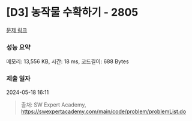 # [D3] 농작물 수확하기 - 2805 

[문제 링크](https://swexpertacademy.com/main/code/problem/problemDetail.do?contestProbId=AV7GLXqKAWYDFAXB) 

### 성능 요약

메모리: 13,556 KB, 시간: 18 ms, 코드길이: 688 Bytes

### 제출 일자

2024-05-18 16:11



> 출처: SW Expert Academy, https://swexpertacademy.com/main/code/problem/problemList.do
